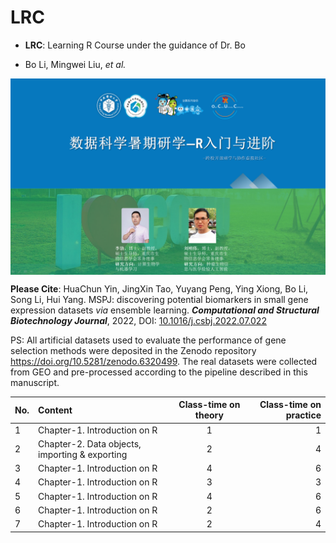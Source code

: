 # LRC
- **LRC**: Learning R Course under the guidance of Dr. Bo

- Bo Li, Mingwei Liu, *et al.*

<img src = "image/course-logo.png" width = "800" align = "middle"> 

**Please Cite**: HuaChun Yin, JingXin Tao, Yuyang Peng, Ying Xiong, Bo Li, Song Li, Hui Yang. MSPJ: discovering potential biomarkers in small gene expression datasets *via* ensemble learning. ***Computational and Structural Biotechnology Journal***, 2022, DOI: [10.1016/j.csbj.2022.07.022](https://www.sciencedirect.com/science/article/pii/S2001037022003026)

PS: All artificial datasets used to evaluate the performance of gene selection methods were deposited in the Zenodo repository <https://doi.org/10.5281/zenodo.6320499>. The real datasets were collected from GEO and pre-processed according to the pipeline described in this manuscript. 

| No.  | Content | Class-time on theory | Class-time on practice |
| :--- | :--- | :----: | ----: |
| 1 | Chapter-1. Introduction on R | 1 | 1 |
| 2 | Chapter-2. Data objects, importing & exporting | 2 | 4 |
| 3 | Chapter-1. Introduction on R | 4 | 6 |
| 4 | Chapter-1. Introduction on R | 3 | 3 |
| 5 | Chapter-1. Introduction on R | 4 | 6 |
| 6 | Chapter-1. Introduction on R | 2 | 6 |
| 7 | Chapter-1. Introduction on R | 2 | 4 |
